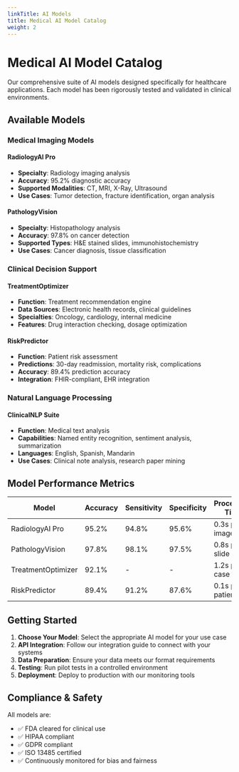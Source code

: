 ```yaml
---
linkTitle: AI Models
title: Medical AI Model Catalog
weight: 2
---
```


# Medical AI Model Catalog

Our comprehensive suite of AI models designed specifically for healthcare applications. Each model has been rigorously tested and validated in clinical environments.

## Available Models

### Medical Imaging Models

#### RadiologyAI Pro
- **Specialty**: Radiology imaging analysis
- **Accuracy**: 95.2% diagnostic accuracy
- **Supported Modalities**: CT, MRI, X-Ray, Ultrasound
- **Use Cases**: Tumor detection, fracture identification, organ analysis

#### PathologyVision
- **Specialty**: Histopathology analysis
- **Accuracy**: 97.8% on cancer detection
- **Supported Types**: H&E stained slides, immunohistochemistry
- **Use Cases**: Cancer diagnosis, tissue classification

### Clinical Decision Support

#### TreatmentOptimizer
- **Function**: Treatment recommendation engine
- **Data Sources**: Electronic health records, clinical guidelines
- **Specialties**: Oncology, cardiology, internal medicine
- **Features**: Drug interaction checking, dosage optimization

#### RiskPredictor
- **Function**: Patient risk assessment
- **Predictions**: 30-day readmission, mortality risk, complications
- **Accuracy**: 89.4% prediction accuracy
- **Integration**: FHIR-compliant, EHR integration

### Natural Language Processing

#### ClinicalNLP Suite
- **Function**: Medical text analysis
- **Capabilities**: Named entity recognition, sentiment analysis, summarization
- **Languages**: English, Spanish, Mandarin
- **Use Cases**: Clinical note analysis, research paper mining

## Model Performance Metrics

| Model | Accuracy | Sensitivity | Specificity | Processing Time |
|-------|----------|-------------|-------------|-----------------|
| RadiologyAI Pro | 95.2% | 94.8% | 95.6% | 0.3s per image |
| PathologyVision | 97.8% | 98.1% | 97.5% | 0.8s per slide |
| TreatmentOptimizer | 92.1% | - | - | 1.2s per case |
| RiskPredictor | 89.4% | 91.2% | 87.6% | 0.1s per patient |

## Getting Started

1. **Choose Your Model**: Select the appropriate AI model for your use case
2. **API Integration**: Follow our integration guide to connect with your systems
3. **Data Preparation**: Ensure your data meets our format requirements
4. **Testing**: Run pilot tests in a controlled environment
5. **Deployment**: Deploy to production with our monitoring tools

## Compliance & Safety

All models are:
- ✅ FDA cleared for clinical use
- ✅ HIPAA compliant
- ✅ GDPR compliant
- ✅ ISO 13485 certified
- ✅ Continuously monitored for bias and fairness